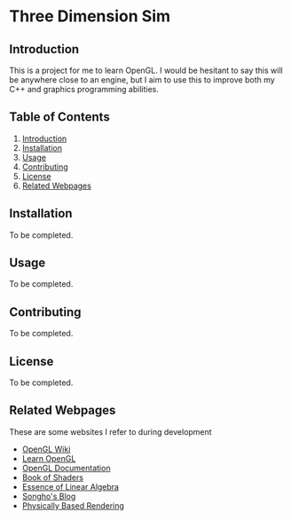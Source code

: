 

# Three Dimension Sim

## Introduction

This is a project for me to learn OpenGL. I would be hesitant to say this will be anywhere close to an engine, but I aim to use this to improve both my C++ and graphics programming abilities.

## Table of Contents

1. [Introduction](#introduction)
2. [Installation](#installation)
3. [Usage](#usage)
4. [Contributing](#contributing)
5. [License](#license)
6. [Related Webpages](#related-webpages)

## Installation

To be completed.

## Usage

To be completed.

## Contributing

To be completed.

## License

To be completed.

## Related Webpages

These are some websites I refer to during development

- [OpenGL Wiki](https://www.khronos.org/opengl/wiki/Main_Page)
- [Learn OpenGL](https://learnopengl.com/)
- [OpenGL Documentation](https://docs.gl/)
- [Book of Shaders](https://thebookofshaders.com/)
- [Essence of Linear Algebra](https://www.youtube.com/playlist?list=PLZHQObOWTQDPD3MizzM2xVFitgF8hE_ab)
- [Songho's Blog](https://www.songho.ca/index.html)
- [Physically Based Rendering](https://www.pbr-book.org/4ed/contents)
